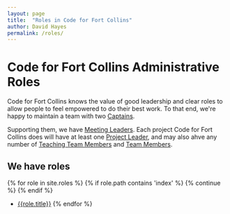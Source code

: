 ```yaml
---
layout: page
title:  "Roles in Code for Fort Collins"
author: David Hayes
permalink: /roles/
---
```


# Code for Fort Collins Administrative Roles

Code for Fort Collins knows the value of good leadership and clear roles to allow people to feel empowered to do their best work. To that end, we're happy to maintain a team with two [Captains](/roles/captain/). 

Supporting them, we have [Meeting Leaders](/roles/meeting-leader/). Each project Code for Fort Collins does will have at least one [Project Leader](/roles/project-leader/), and may also ahve any number of [Teaching Team Members](/roles/teaching-team-member/) and [Team Members](/roles/team-member/).

## We have roles

{% for role in site.roles %}
	{% if role.path contains 'index' %}
		{% continue %}
	{% endif %}
* [{{role.title}}]({{role.url}})
{% endfor %}
